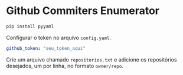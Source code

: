 # Github Commiters Enumerator

```bash
pip install pyyaml
```

Configurar o token no arquivo `config.yaml`.

```yaml
github_token: "seu_token_aqui"
```

Crie um arquivo chamado `repositorios.txt` e adicione os repositórios desejados, um por linha, no formato `owner/repo`.

